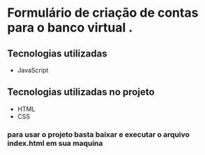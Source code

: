 # Formulário de criação de contas para o banco virtual .

## Tecnologias utilizadas  

* JavaScript

## Tecnologias utilizadas no projeto
* HTML
* CSS

###  para usar o projeto basta baixar e executar o arquivo  index.html em sua maquina

